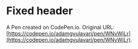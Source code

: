 # Fixed header

A Pen created on CodePen.io. Original URL: [https://codepen.io/adamgyulavari/pen/WNvWjLr](https://codepen.io/adamgyulavari/pen/WNvWjLr).


